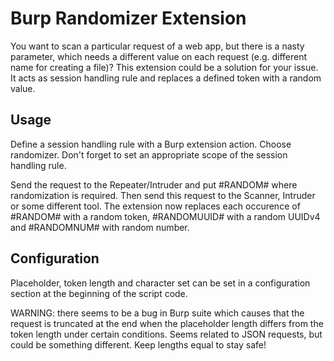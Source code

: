 # Burp Randomizer Extension

You want to scan a particular request of a web app, but there is a
nasty parameter, which needs a different value on each request
(e.g. different name for creating a file)? This extension could be a
solution for your issue. It acts as session handling rule and replaces
a defined token with a random value.

## Usage

Define a session handling rule with a Burp extension action. Choose
randomizer. Don't forget to set an appropriate scope of the session
handling rule.

Send the request to the Repeater/Intruder and put #RANDOM# where
randomization is required. Then send this request to the Scanner,
Intruder or some different tool. The extension now replaces each
occurence of #RANDOM# with a random token, #RANDOMUUID# with a random
UUIDv4 and #RANDOMNUM# with random number.

## Configuration

Placeholder, token length and character set can be set in a
configuration section at the beginning of the script code.

WARNING: there seems to be a bug in Burp suite which causes that the
request is truncated at the end when the placeholder length differs
from the token length under certain conditions. Seems related to JSON
requests, but could be something different. Keep lengths equal to stay
safe!
